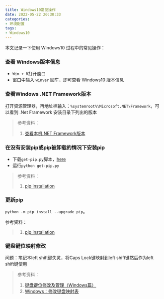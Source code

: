 ```yaml
---
title: Windows10常见操作
date: 2022-05-22 20:30:33
categories:
- 环境配置
tags:
- Windows10
---
```


本文记录一下使用 Windows10 过程中的常见操作：

<!--more-->

### 查看 Windows版本信息

- `Win + R`打开窗口
- 窗口中输入 `winver` 回车，即可查看 Windows10 版本信息

### 查看Windows .NET Framework版本

打开资源管理器，再地址栏输入：`%systemroot%\Microsoft.NET\Framework`，可以看到 .Net Framework 安装目录下列出的版本

> 参考资料：
>
> 1. [查看本机.NET Framework版本](https://blog.csdn.net/zyw_anquan/article/details/9873047)

### 在没有安装pip或pip被卸载的情况下安装pip

- 下载`get-pip.py`脚本，[here](https://bootstrap.pypa.io/get-pip.py)
- 运行`python get-pip.py`

>  参考资料：
>
> 1. [pip installation](https://pip.pypa.io/en/stable/installation/)

### 更新pip

`python -m pip install --upgrade pip`。

参考资料：

> 1. [pip installation](https://pip.pypa.io/en/stable/installation/)

### 键盘键位映射修改
问题：笔记本left shift键失灵，将Caps Lock键映射到left shift键然后作为left shift键使用
> 参考资料：
> 1. [键盘键位修改及管理（Windows篇）](https://zhuanlan.zhihu.com/p/29581818)
> 2. [Windows：修改键盘映射表](https://blog.csdn.net/qq_42191914/article/details/104840458)

